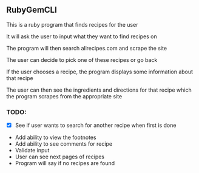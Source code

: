 ## RubyGemCLI

<p>This is a ruby program that finds recipes for the user</p>
<p>It will ask the user to input what they want to find recipes on</p>
<p>The program will then search allrecipes.com and scrape the site</p>
<p>The user can decide to pick one of these recipes or go back</p>
<p>If the user chooses a recipe, the program displays some information about that recipe</p>
<p>The user can then see the ingredients and directions for that recipe which the program scrapes from the appropriate site</p>

### TODO:
- [X] See if user wants to search for another recipe when first is done
- Add ability to view the footnotes
- Add ability to see comments for recipe
- Validate input
- User can see next pages of recipes
- Program will say if no recipes are found